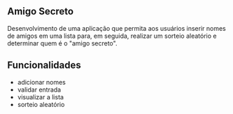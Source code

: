 ## Amigo Secreto
Desenvolvimento de uma aplicação que permita aos usuários inserir nomes de amigos em uma lista para, em seguida, realizar um sorteio aleatório e determinar quem é o "amigo secreto".

## Funcionalidades
- adicionar nomes
- validar entrada
- visualizar a lista
- sorteio aleatório
